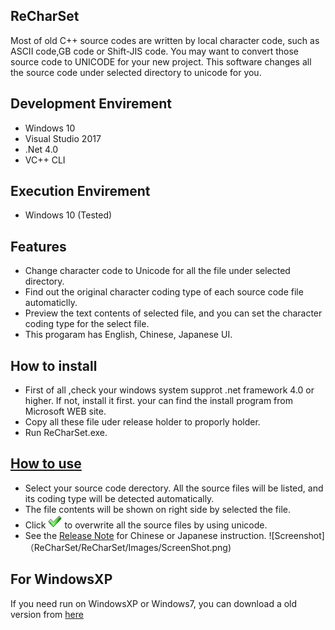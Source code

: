 ## ReCharSet
Most of old C++ source codes are written by local character code, such as ASCII code,GB code or Shift-JIS code. You may want to convert those source code to UNICODE for your new project. This software changes all the source code under selected directory to unicode for you.

## Development Envirement
- Windows 10
- Visual Studio 2017
- .Net 4.0
- VC++ CLI

## Execution Envirement
- Windows 10 (Tested)

## Features
- Change character code to Unicode for all the file under selected directory.
- Find out the original character coding type of each source code file automaticlly.
- Preview the text contents of selected file, and you can set the character coding type for the select file.
- This progaram has English, Chinese, Japanese UI.


## How to install
- First of all ,check your windows system supprot .net framework 4.0 or higher. If not, install it first. your can find the install program from Microsoft WEB site.
- Copy all these file uder release holder to proporly holder.
- Run ReCharSet.exe.

## [How to use](ReCharSet/ReleaseNote.txt)
- Select your source code derectory. All the source files will be listed, and its coding type will be detected automatically.
- The file contents will be shown on right side by selected the file.
- Click ![Apply button](ReCharSet/Images/apply.png) to overwrite all the source files by using unicode.
- See the [Release Note](ReCharSet/ReleaseNote.txt) for Chinese or Japanese instruction.
![Screenshot]（ReCharSet/ReCharSet/Images/ScreenShot.png)

## For WindowsXP
If you need run on WindowsXP or Windows7, you can download a old version from [here](http://www.infbj.com/?L=en-us&M=FreeSoftwares)
